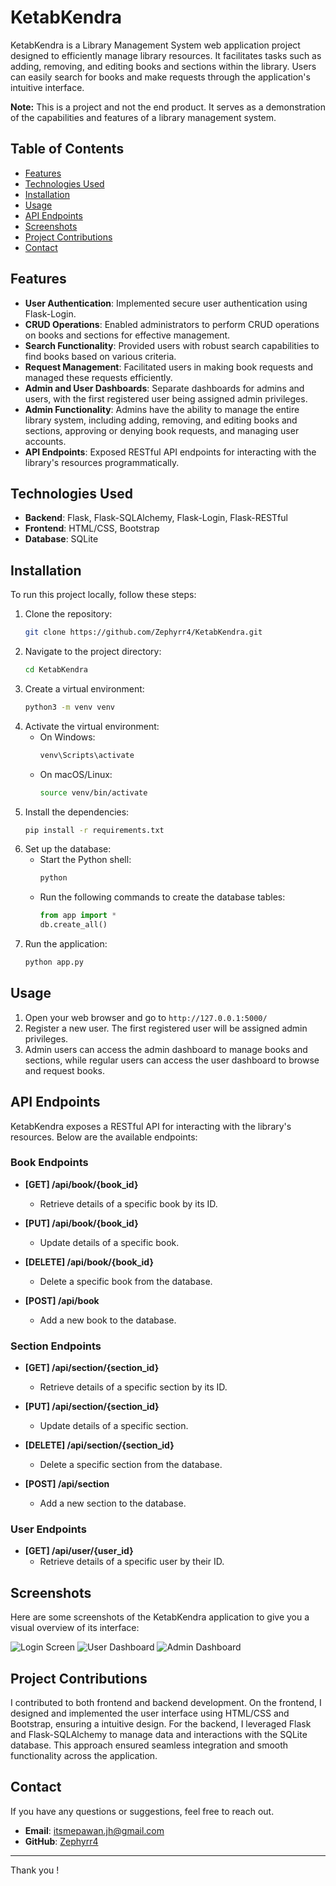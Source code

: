 # KetabKendra

KetabKendra is a Library Management System web application project designed to efficiently manage library resources. It facilitates tasks such as adding, removing, and editing books and sections within the library. Users can easily search for books and make requests through the application's intuitive interface.

**Note:** This is a project and not the end product. It serves as a demonstration of the capabilities and features of a library management system.

## Table of Contents

- [Features](#features)
- [Technologies Used](#technologies-used)
- [Installation](#installation)
- [Usage](#usage)
- [API Endpoints](#api-endpoints)
- [Screenshots](#screenshots)
- [Project Contributions](#project-contributions)
- [Contact](#contact)

## Features

- **User Authentication**: Implemented secure user authentication using Flask-Login.
- **CRUD Operations**: Enabled administrators to perform CRUD operations on books and sections for effective management.
- **Search Functionality**: Provided users with robust search capabilities to find books based on various criteria.
- **Request Management**: Facilitated users in making book requests and managed these requests efficiently.
- **Admin and User Dashboards**: Separate dashboards for admins and users, with the first registered user being assigned admin privileges.
- **Admin Functionality**: Admins have the ability to manage the entire library system, including adding, removing, and editing books and sections, approving or denying book requests, and managing user accounts.
- **API Endpoints**: Exposed RESTful API endpoints for interacting with the library's resources programmatically.



## Technologies Used

- **Backend**: Flask, Flask-SQLAlchemy, Flask-Login, Flask-RESTful
- **Frontend**: HTML/CSS, Bootstrap
- **Database**: SQLite

## Installation

To run this project locally, follow these steps:

1. Clone the repository:
    ```bash
    git clone https://github.com/Zephyrr4/KetabKendra.git
    ```
2. Navigate to the project directory:
    ```bash
    cd KetabKendra
    ```
3. Create a virtual environment:
    ```bash
    python3 -m venv venv
    ```
4. Activate the virtual environment:
    - On Windows:
        ```bash
        venv\Scripts\activate
        ```
    - On macOS/Linux:
        ```bash
        source venv/bin/activate
        ```
5. Install the dependencies:
    ```bash
    pip install -r requirements.txt
    ```
6. Set up the database:
    - Start the Python shell:
        ```bash
        python
        ```
    - Run the following commands to create the database tables:
        ```python
        from app import *
        db.create_all()
        ```
7. Run the application:
    ```bash
    python app.py
    ```

## Usage

1. Open your web browser and go to `http://127.0.0.1:5000/`
2. Register a new user. The first registered user will be assigned admin privileges.
3. Admin users can access the admin dashboard to manage books and sections, while regular users can access the user dashboard to browse and request books.

## API Endpoints

KetabKendra exposes a RESTful API for interacting with the library's resources. Below are the available endpoints:

### Book Endpoints

- **[GET] /api/book/{book_id}**
  - Retrieve details of a specific book by its ID.

- **[PUT] /api/book/{book_id}**
  - Update details of a specific book.

- **[DELETE] /api/book/{book_id}**
  - Delete a specific book from the database.

- **[POST] /api/book**
  - Add a new book to the database.

### Section Endpoints

- **[GET] /api/section/{section_id}**
  - Retrieve details of a specific section by its ID.

- **[PUT] /api/section/{section_id}**
  - Update details of a specific section.

- **[DELETE] /api/section/{section_id}**
  - Delete a specific section from the database.

- **[POST] /api/section**
  - Add a new section to the database.

### User Endpoints

- **[GET] /api/user/{user_id}**
  - Retrieve details of a specific user by their ID.

## Screenshots

Here are some screenshots of the KetabKendra application to give you a visual overview of its interface:

![Login Screen](screenshots/Login_screen.png)
![User Dashboard](screenshots/User_Dashboard.png)
![Admin Dashboard](screenshots/Admin_Dashboard.png)

## Project Contributions

I contributed to both frontend and backend development. On the frontend, I designed and implemented the user interface using HTML/CSS and Bootstrap, ensuring a intuitive design. For the backend, I leveraged Flask and Flask-SQLAlchemy to manage data and interactions with the SQLite database. This approach ensured seamless integration and smooth functionality across the application.



## Contact

If you have any questions or suggestions, feel free to reach out.

- **Email**: itsmepawan.jh@gmail.com
- **GitHub**: [Zephyrr4](https://github.com/Zephyrr4)

---

Thank you !
